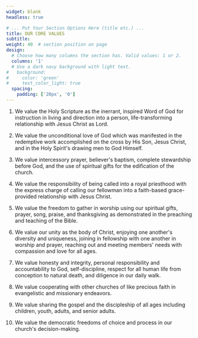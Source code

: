 ```yaml
---
widget: blank
headless: true

# ... Put Your Section Options Here (title etc.) ...
title: OUR CORE VALUES
subtitle: 
weight: 40  # section position on page
design:
  # Choose how many columns the section has. Valid values: 1 or 2.
  columns: '1'
  # Use a dark navy background with light text.
#   background:
#     color: 'green'
#     text_color_light: true
  spacing:
    padding: ['20px', '0']
---
```

1. We value the Holy Scripture as the inerrant, inspired Word of God for instruction in living and direction into a person, life-transforming relationship with Jesus Christ as Lord.

2. We value the unconditional love of God which was manifested in the redemptive work accomplished on the cross by His Son, Jesus Christ, and in the Holy Spirit's drawing men to God Himself.

3. We value intercessory prayer, believer's baptism, complete stewardship before God, and the use of spiritual gifts for the edification of the church.

4. We value the responsibility of being called into a royal priesthood with the express charge of calling our fellowman into a faith-based grace-provided relationship with Jesus Christ.

5. We value the freedom to gather in worship using our spiritual gifts, prayer, song, praise, and thanksgiving as demonstrated in the preaching and teaching of the Bible.

6. We value our unity as the body of Christ, enjoying one another's diversity and uniqueness, joining in fellowship with one another in worship and prayer, reaching out and meeting members' needs with compassion and love for all ages.

7. We value honesty and integrity, personal responsibility and accountability to God, self-discipline, respect for all human life from conception to natural death, and diligence in our daily walk.

8. We value cooperating with other churches of like precious faith in evangelistic and missionary endeavors.

9. We value sharing the gospel and the discipleship of all ages including children, youth, adults, and senior adults.

10. We value the democratic freedoms of choice and process in our church's decision-making.
